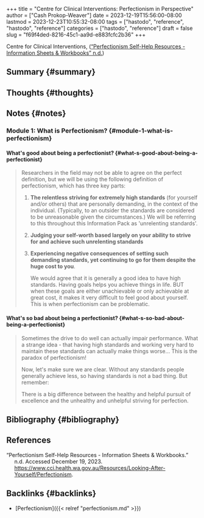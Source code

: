 +++
title = "Centre for Clinical Interventions: Perfectionism in Perspective"
author = ["Cash Prokop-Weaver"]
date = 2023-12-19T15:56:00-08:00
lastmod = 2023-12-23T10:55:32-08:00
tags = ["hastodo", "reference", "hastodo", "reference"]
categories = ["hastodo", "reference"]
draft = false
slug = "f69f4ded-8216-45c1-aa9d-e883fcfc2b36"
+++

Centre for Clinical Interventions, (<a href="#citeproc_bib_item_1">“Perfectionism Self-Help Resources - Information Sheets &#38; Workbooks” n.d.</a>)


## Summary {#summary}


## Thoughts {#thoughts}


## Notes {#notes}


### Module 1: What is Perfectionism? {#module-1-what-is-perfectionism}


#### What's good about being a perfectionist? {#what-s-good-about-being-a-perfectionist}

> Researchers in the field may not be able to agree on the perfect definition, but we will be using the following definition of perfectionism, which has three key parts:
>
> 1.  **The relentless striving for extremely high standards** (for yourself and/or others) that are personally demanding, in the context of the individual. (Typically, to an outsider the standards are considered to be unreasonable given the circumstances.) We will be referring to this throughout this Information Pack as 'unrelenting standards'.
> 2.  **Judging your self-worth based largely on your ability to strive for and achieve such unrelenting standards**
> 3.  **Experiencing negative consequences of setting such demanding standards, yet continuing to go for them despite the huge cost to you**.
>
>     We would agree that it is generally a good idea to have high standards. Having goals helps you achieve things in life. BUT when these goals are either unachievable or only achievable at great cost, it makes it very difficult to feel good about yourself. This is when perfectionism can be problematic.


#### What's so bad about being a perfectionist? {#what-s-so-bad-about-being-a-perfectionist}

> Sometimes the drive to do well can actually impair performance. What a strange idea - that having high standards and working very hard to maintain these standards can actually make things worse… This is the paradox of perfectionism!
>
> Now, let's make sure we are clear. Without any standards people generally achieve less, so having standards is not a bad thing. But remember:
>
> There is a big difference between the healthy and helpful pursuit of excellence and the unhealthy and unhelpful striving for perfection.


## Bibliography {#bibliography}

## References

<style>.csl-entry{text-indent: -1.5em; margin-left: 1.5em;}</style><div class="csl-bib-body">
  <div class="csl-entry"><a id="citeproc_bib_item_1"></a>“Perfectionism Self-Help Resources - Information Sheets &#38; Workbooks.” n.d. Accessed December 19, 2023. <a href="https://www.cci.health.wa.gov.au/Resources/Looking-After-Yourself/Perfectionism">https://www.cci.health.wa.gov.au/Resources/Looking-After-Yourself/Perfectionism</a>.</div>
</div>


## Backlinks {#backlinks}

-   [Perfectionism]({{< relref "perfectionism.md" >}})
